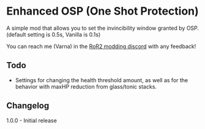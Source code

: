 # Enhanced OSP (One Shot Protection)

A simple mod that allows you to set the invincibility window granted by OSP. (default setting is 0.5s, Vanilla is 0.1s)

You can reach me (Varna) in the [RoR2 modding discord](https://discord.gg/5MbXZvd) with any feedback!

## Todo

- Settings for changing the health threshold amount, as well as for the behavior with maxHP reduction from glass/tonic stacks.

## Changelog

1.0.0 - Initial release